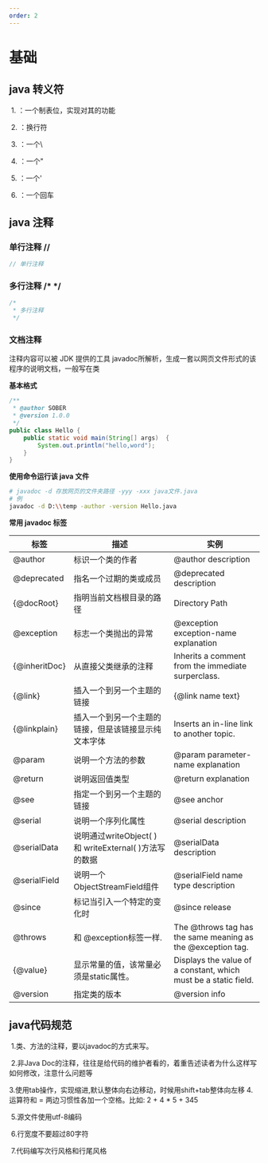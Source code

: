 ```yaml
---
order: 2
---
```

# 基础
<!-- more -->
## java 转义符

​	1. <Badge type="tip" text="\t " vertical="middle" />：一个制表位，实现对其的功能

​	2. <Badge type="tip" text="\n" vertical="middle" />：换行符

​	3. <Badge type="tip" text="\\" vertical="middle" />：一个\

​	4. <Badge type="tip" text="\“" vertical="middle" />：一个"

​	5. <Badge type="tip" text="\'" vertical="middle" />：一个'

​	6. <Badge type="tip" text="\r" vertical="middle" />：一个回车

## java 注释

### 单行注释  //
 ```java
 // 单行注释
 ```
### 多行注释  /*   */
 ```java
 /*
  * 多行注释
  */
 ```
### 文档注释
  注释内容可以被 JDK 提供的工具 javadoc所解析，生成一套以网页文件形式的该程序的说明文档，一般写在类

 **基本格式**

```java
/**
 * @author SOBER
 * @version 1.0.0
 */
public class Hello {
    public static void main(String[] args)  {
        System.out.println("hello,word");
    }
}
```
**使用命令运行该 java 文件**
```sh
# javadoc -d 存放网页的文件夹路径 -yyy -xxx java文件.java
# 例 
javadoc -d D:\\temp -author -version Hello.java
```

**常用 javadoc 标签**

| 标签          | 描述                                                   | 实例                                                         |
| ------------- | ------------------------------------------------------ | ------------------------------------------------------------ |
| @author       | 标识一个类的作者                                       | @author description                                          |
| @deprecated   | 指名一个过期的类或成员                                 | @deprecated description                                      |
| {@docRoot}    | 指明当前文档根目录的路径                               | Directory Path                                               |
| @exception    | 标志一个类抛出的异常                                   | @exception exception-name explanation                        |
| {@inheritDoc} | 从直接父类继承的注释                                   | Inherits a comment from the immediate surperclass.           |
| {@link}       | 插入一个到另一个主题的链接                             | {@link name text}                                            |
| {@linkplain}  | 插入一个到另一个主题的链接，但是该链接显示纯文本字体   | Inserts an in-line link to another topic.                    |
| @param        | 说明一个方法的参数                                     | @param parameter-name explanation                            |
| @return       | 说明返回值类型                                         | @return explanation                                          |
| @see          | 指定一个到另一个主题的链接                             | @see anchor                                                  |
| @serial       | 说明一个序列化属性                                     | @serial description                                          |
| @serialData   | 说明通过writeObject( ) 和 writeExternal( )方法写的数据 | @serialData description                                      |
| @serialField  | 说明一个ObjectStreamField组件                          | @serialField name type description                           |
| @since        | 标记当引入一个特定的变化时                             | @since release                                               |
| @throws       | 和 @exception标签一样.                                 | The @throws tag has the same meaning as the @exception tag.  |
| {@value}      | 显示常量的值，该常量必须是static属性。                 | Displays the value of a constant, which must be a static field. |
| @version      | 指定类的版本                                           | @version info                                                |

## java代码规范

​	1.类、方法的注释，要以javadoc的方式来写。

​	2.非Java Doc的注释，往往是给代码的维护者看的，着重告述读者为什么这样写如何修改，注意什么问题等

​	3.使用tab操作，实现缩进,默认整体向右边移动，时候用shift+tab整体向左移	4.运算符和 = 两边习惯性各加一个空格。比如: 2 + 4 * 5 + 345 

​	5.源文件使用utf-8编码

​	6.行宽度不要超过80字符

​	7.代码编写次行风格和行尾风格

## 